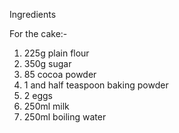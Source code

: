 Ingredients

For the cake:-

1. 225g plain flour
2. 350g sugar
3. 85 cocoa powder
4. 1 and half teaspoon baking powder
5. 2 eggs
6. 250ml milk
7. 250ml boiling water